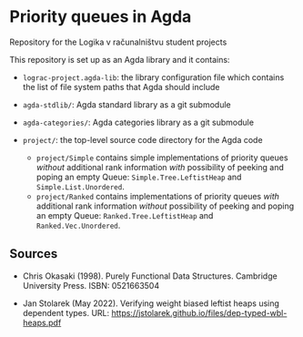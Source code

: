 # Priority queues in Agda

Repository for the Logika v računalništvu student projects

This repository is set up as an Agda library and it contains:

* `lograc-project.agda-lib`: the library configuration file which contains
  the list of file system paths that Agda should include

* `agda-stdlib/`: Agda standard library as a git submodule

* `agda-categories/`: Agda categories library as a git submodule

* `project/`: the top-level source code directory for the Agda code
  * `project/Simple` contains simple implementations of priority queues _without_ additional rank information _with_ possibility of peeking and poping an empty Queue: `Simple.Tree.LeftistHeap` and `Simple.List.Unordered`.
  * `project/Ranked` contains implementations of priority queues _with_ additional rank information _without_ possibility of peeking and poping an empty Queue: `Ranked.Tree.LeftistHeap` and `Ranked.Vec.Unordered`.

## Sources

- Chris Okasaki (1998). Purely Functional Data Structures. Cambridge University Press. ISBN: 0521663504

- Jan Stolarek (May 2022). Verifying weight biased leftist heaps using dependent types. URL: https://jstolarek.github.io/files/dep-typed-wbl-heaps.pdf
